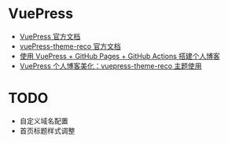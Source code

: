 # VuePress
* [VuePress 官方文档](https://vuepress.vuejs.org/zh/)
* [vuePress-theme-reco 官方文档](https://vuepress-theme-reco.recoluan.com/)
* [使用 VuePress + GitHub Pages + GitHub Actions 搭建个人博客](https://juejin.cn/post/7239536753971724344)
* [VuePress 个人博客美化：vuepress-theme-reco 主题使用](https://juejin.cn/post/7242181894116573245)
# TODO
* 自定义域名配置
* 首页标题样式调整